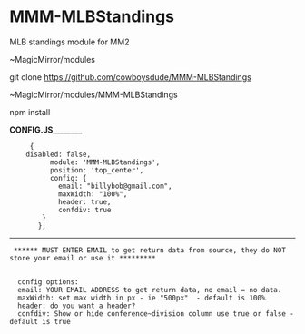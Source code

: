 # MMM-MLBStandings
MLB standings module for MM2

~MagicMirror/modules

git clone https://github.com/cowboysdude/MMM-MLBStandings

~MagicMirror/modules/MMM-MLBStandings

npm install

______________CONFIG.JS______________________

         {
        disabled: false,
			  module: 'MMM-MLBStandings',
			  position: 'top_center',
			  config: {			      
				email: "billybob@gmail.com",
				maxWidth: "100%", 
				header: true,
				confdiv: true
			}
		   },
 ___________________________________________
     ****** MUST ENTER EMAIL to get return data from source, they do NOT store your email or use it *********
     
      
      config options:
      email: YOUR EMAIL ADDRESS to get return data, no email = no data.
      maxWidth: set max width in px - ie "500px"  - default is 100%
      header: do you want a header? 
      confdiv: Show or hide conference~division column use true or false - default is true
      
      
 
	  
	  


